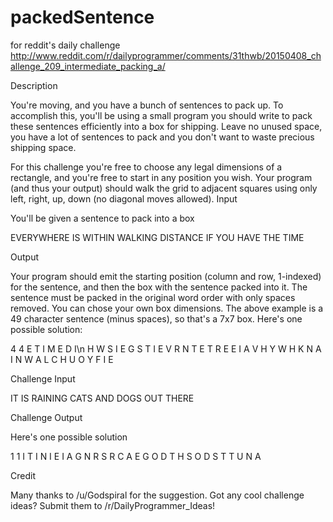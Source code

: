 # packedSentence
for reddit's daily challenge
http://www.reddit.com/r/dailyprogrammer/comments/31thwb/20150408_challenge_209_intermediate_packing_a/

Description

You're moving, and you have a bunch of sentences to pack up. To accomplish this, you'll be using a small program you should write to pack these sentences efficiently into a box for shipping. Leave no unused space, you have a lot of sentences to pack and you don't want to waste precious shipping space.

For this challenge you're free to choose any legal dimensions of a rectangle, and you're free to start in any position you wish. Your program (and thus your output) should walk the grid to adjacent squares using only left, right, up, down (no diagonal moves allowed).
Input

You'll be given a sentence to pack into a box

EVERYWHERE IS WITHIN WALKING DISTANCE IF YOU HAVE THE TIME

Output

Your program should emit the starting position (column and row, 1-indexed) for the sentence, and then the box with the sentence packed into it. The sentence must be packed in the original word order with only spaces removed. You can chose your own box dimensions. The above example is a 49 character sentence (minus spaces), so that's a 7x7 box. Here's one possible solution:

4 4
E       T       I       M       E       D       I\n
H       W       S       I       E       G       S
T       I       E       V       R       N       T
E       T       R       E       E       I       A
V       H       Y       W       H       K       N
A       I       N       W       A       L       C
H       U       O       Y       F       I       E

Challenge Input

IT IS RAINING CATS AND DOGS OUT THERE

Challenge Output

Here's one possible solution

1 1
I       T       I       N       I
E       I       A       G       N
R       S       R       C       A
E       G       O       D       T
H       S       O       D       S
T       T       U       N       A

Credit

Many thanks to /u/Godspiral for the suggestion. Got any cool challenge ideas? Submit them to /r/DailyProgrammer_Ideas!
